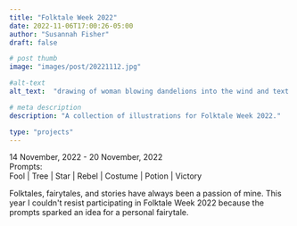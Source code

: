 ```yaml
---
title: "Folktale Week 2022"
date: 2022-11-06T17:00:26-05:00
author: "Susannah Fisher"
draft: false

# post thumb
image: "images/post/20221112.jpg"

#alt-text
alt_text:  "drawing of woman blowing dandelions into the wind and text folktale week 2022"

# meta description
description: "A collection of illustrations for Folktale Week 2022."

type: "projects"
---
```

<figcaption>14 November, 2022 - 20 November, 2022<br>
Prompts:<br> Fool | Tree | Star | Rebel | Costume | Potion | Victory</figcaption>

Folktales, fairytales, and stories have always been a passion of mine. This year I couldn't resist participating in Folktale Week 2022 because the prompts sparked an idea for a personal fairytale. 

